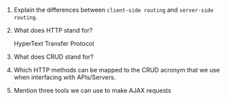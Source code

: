1.  Explain the differences between `client-side routing` and `server-side routing`.
1.  What does HTTP stand for?

    HyperText Transfer Protocol

1.  What does CRUD stand for?
1.  Which HTTP methods can be mapped to the CRUD acronym that we use when interfacing with APIs/Servers.
1.  Mention three tools we can use to make AJAX requests
